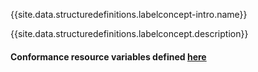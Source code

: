 {{site.data.structuredefinitions.labelconcept-intro.name}}

{{site.data.structuredefinitions.labelconcept.description}}

#### Conformance resource variables defined [here](http://wiki.hl7.org/index.php?title=IG_Publisher_Documentation#Jekyll)
